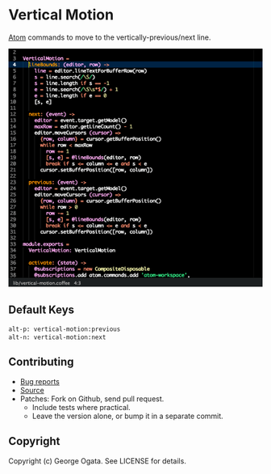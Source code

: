 # Vertical Motion

[Atom](https://atom.io/) commands to move to the vertically-previous/next line.

![Screenshot](https://raw.githubusercontent.com/oggy/vertical-motion/master/doc/vertical-motion.gif)

## Default Keys

    alt-p: vertical-motion:previous
    alt-n: vertical-motion:next

## Contributing

 * [Bug reports](https://github.com/oggy/vertical-motion/issues)
 * [Source](https://github.com/oggy/vertical-motion)
 * Patches: Fork on Github, send pull request.
   * Include tests where practical.
   * Leave the version alone, or bump it in a separate commit.

## Copyright

Copyright (c) George Ogata. See LICENSE for details.

